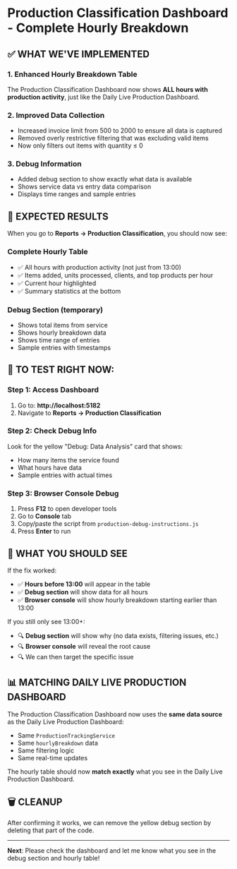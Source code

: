 # Production Classification Dashboard - Complete Hourly Breakdown

## ✅ WHAT WE'VE IMPLEMENTED

### 1. **Enhanced Hourly Breakdown Table**
The Production Classification Dashboard now shows **ALL hours with production activity**, just like the Daily Live Production Dashboard.

### 2. **Improved Data Collection** 
- Increased invoice limit from 500 to 2000 to ensure all data is captured
- Removed overly restrictive filtering that was excluding valid items
- Now only filters out items with quantity ≤ 0

### 3. **Debug Information**
- Added debug section to show exactly what data is available
- Shows service data vs entry data comparison
- Displays time ranges and sample entries

## 🎯 EXPECTED RESULTS

When you go to **Reports → Production Classification**, you should now see:

### **Complete Hourly Table**
- ✅ All hours with production activity (not just from 13:00)
- ✅ Items added, units processed, clients, and top products per hour
- ✅ Current hour highlighted
- ✅ Summary statistics at the bottom

### **Debug Section** (temporary)
- Shows total items from service
- Shows hourly breakdown data
- Shows time range of entries
- Sample entries with timestamps

## 🔧 TO TEST RIGHT NOW:

### **Step 1: Access Dashboard**
1. Go to: **http://localhost:5182**
2. Navigate to **Reports → Production Classification**

### **Step 2: Check Debug Info**
Look for the yellow "Debug: Data Analysis" card that shows:
- How many items the service found
- What hours have data
- Sample entries with actual times

### **Step 3: Browser Console Debug**
1. Press **F12** to open developer tools
2. Go to **Console** tab  
3. Copy/paste the script from `production-debug-instructions.js`
4. Press **Enter** to run

## 🎯 WHAT YOU SHOULD SEE

If the fix worked:
- ✅ **Hours before 13:00** will appear in the table
- ✅ **Debug section** will show data for all hours
- ✅ **Browser console** will show hourly breakdown starting earlier than 13:00

If you still only see 13:00+:
- 🔍 **Debug section** will show why (no data exists, filtering issues, etc.)
- 🔍 **Browser console** will reveal the root cause
- 🔍 We can then target the specific issue

## 📊 MATCHING DAILY LIVE PRODUCTION DASHBOARD

The Production Classification Dashboard now uses the **same data source** as the Daily Live Production Dashboard:
- Same `ProductionTrackingService`
- Same `hourlyBreakdown` data
- Same filtering logic
- Same real-time updates

The hourly table should now **match exactly** what you see in the Daily Live Production Dashboard.

## 🗑️ CLEANUP

After confirming it works, we can remove the yellow debug section by deleting that part of the code.

---

**Next**: Please check the dashboard and let me know what you see in the debug section and hourly table!
